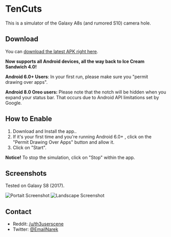 # TenCuts
This is a simulator of the Galaxy A8s (and rumored S10) camera hole.

## Download

You can [download the latest APK right here](https://github.com/githubcatw/TenCut/blob/master/app-release.apk?raw=true).

**Now supports all Android devices, all the way back to Ice Cream Sandwich 4.0!**

**Android 6.0+ Users**: In your first run, please make sure you "permit drawing over apps".

**Android 8.0 Oreo users:** Please note that the notch will be hidden when you expand your status bar. That occurs due to Android API limitations set by Google.

## How to Enable

1. Download and Install the app..
2. If it's your first time and you're running Android 6.0+ , click on the "Permit Drawing Over Apps" button and allow it.
3. Click on "Start".

**Notice!** To stop the simulation, click on "Stop" within the app. 

## Screenshots

Tested on Galaxy S8 (2017).

![Portait Screenshot](https://i.imgur.com/1PVANAf.jpg)
![Landscape Screenshot](https://i.imgur.com/GtZ7heO.jpg)

## Contact

* Reddit: [/u/th3userscene](https://www.reddit.com/user/th3userscene)
* Twitter: [@EmailNarek](https://www.twitter.com/EmailNarek)
